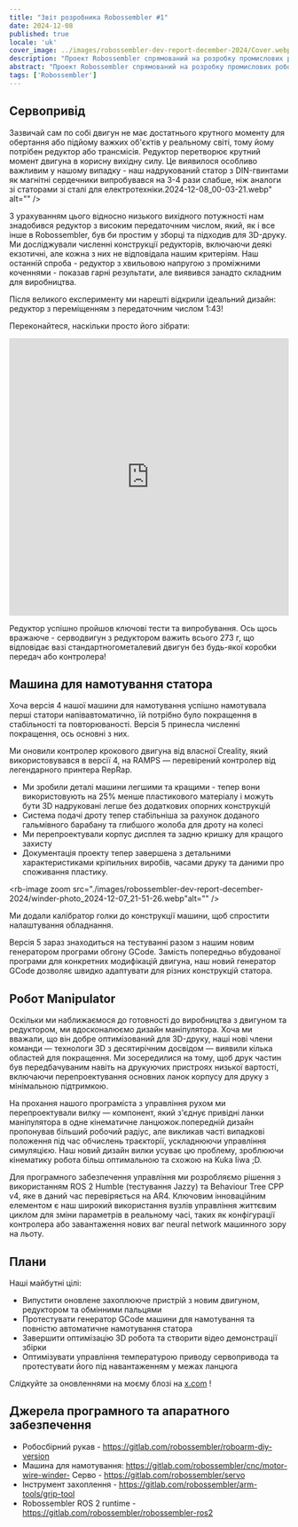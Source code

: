 ```yaml
---
title: "Звіт розробника Robossembler #1"
date: 2024-12-08
published: true
locale: 'uk'
cover_image: ../images/robossembler-dev-report-december-2024/Cover.webp
description: "Проект Robossembler спрямований на розробку промислових роботів та інструментів для їх виробництва, які доступні будь-якому ентузіасту DIY. У цій статті ми поділимося нашим поточним прогресом - оновленим та протестованим редуктором, 5-ю версією машини для намотування та роботом-маніпулятором з додатковими оптимізаціями для 3D-друку!"
abstract: "Проект Robossembler спрямований на розробку промислових роботів та інструментів для їх виробництва, які доступні будь-якому ентузіасту DIY. У цій статті ми поділимося нашим поточним прогресом - оновленим та протестованим редуктором, 5-ю версією машини для намотування та роботом-маніпулятором з додатковими оптимізаціями для 3D-друку!"
tags: ['Robossembler']
---
```



## Сервопривід

Зазвичай сам по собі двигун не має достатнього крутного моменту для обертання або підйому важких об'єктів у реальному світі, тому йому потрібен редуктор або трансмісія. Редуктор перетворює крутний момент двигуна в корисну вихідну силу. Це виявилося особливо важливим у нашому випадку - наш надрукований статор з DIN-гвинтами як магнітні сердечники випробувався на 3-4 рази слабше, ніж аналоги зі статорами зі сталі для електротехніки.2024-12-08_00-03-21.webp" alt="" />

З урахуванням цього відносно низького вихідного потужності нам знадобився редуктор з високим передаточним числом, який, як і все інше в Robossembler, був би простим у зборці та підходив для 3D-друку. Ми досліджували численні конструкції редукторів, включаючи деякі екзотичні, але кожна з них не відповідала нашим критеріям. Наш останній спроба - редуктор з хвильовою напругою з проміжними коченнями - показав гарні результати, але виявився занадто складним для виробництва.

Після великого експерименту ми нарешті відкрили ідеальний дизайн: редуктор з переміщенням з передаточним числом 1:43!

<rb-image zoom src="./images/robossembler-dev-report-december-2024/reducer-photo_2024-12-07_21-54-20.webp" alt="" />

Переконайтеся, наскільки просто його зібрати:

<iframe width="100%" height="500" src="https://www.youtube.com/embed/0vXwFmTB_L4?si=soNbSNKg9tjPWY1f" title="YouTube video player" frameborder="0" allow="accelerometer; autoplay; clipboard-write; encrypted-media; gyroscope; picture-in-picture; web-share" referrerpolicy="strict-origin-when-cross-origin" allowfullscreen></iframe>

Редуктор успішно пройшов ключові тести та випробування. Ось щось вражаюче - серводвигун з редуктором важить всього 273 г, що відповідає вазі стандартногометалевий двигун без будь-якої коробки передач або контролера!

<rb-image zoom src="./images/robossembler-dev-report-december-2024/reducer-photo_2024-12-08_14-02-33.webp" alt="" />

## Машина для намотування статора

Хоча версія 4 нашої машини для намотування успішно намотувала перші статори напівавтоматично, їй потрібно було покращення в стабільності та повторюваності. Версія 5 принесла численні покращення, ось основні з них.

Ми оновили контролер крокового двигуна від власної Creality, який використовувався в версії 4, на RAMPS — перевірений контролер від легендарного принтера RepRap.

<rb-image zoom src="./images/robossembler-dev-report-december-2024/winder-photo_2024-12-07_21-50-12.webp" alt="" />

- Ми зробили деталі машини легшими та кращими - тепер вони використовують на 25% менше пластикового матеріалу і можуть бути 3D надруковані легше без додаткових опорних конструкцій
- Система подачі дроту тепер стабільніша за рахунок доданого гальмівного барабану та глибшого жолоба для дроту на колесі
- Ми перепроектували корпус дисплея та задню кришку для кращого захисту
- Документація проекту тепер завершена з детальними характеристиками кріпильних виробів, часами друку та даними про споживання пластику.

<rb-image zoom src="./images/robossembler-dev-report-december-2024/winder-photo_2024-12-07_21-51-26.webp"alt="" />

Ми додали калібратор голки до конструкції машини, щоб спростити налаштування обладнання.

<rb-image zoom src="./images/robossembler-dev-report-december-2024/winder-photo_2024-12-04_11-41-56.webp" alt="" />

Версія 5 зараз знаходиться на тестуванні разом з нашим новим генератором програми обгону GCode. Замість попередньо вбудованої програми для конкретних модифікацій двигуна, наш новий генератор GCode дозволяє швидко адаптувати для різних конструкцій статора.

## Робот Manipulator

Оскільки ми наближаємося до готовності до виробництва з двигуном та редуктором, ми вдосконалюємо дизайн маніпулятора. Хоча ми вважали, що він добре оптимізований для 3D-друку, наші нові члени команди — технологи 3D з десятирічним досвідом — виявили кілька областей для покращення. Ми зосередилися на тому, щоб друк частин був передбачуваним навіть на друкуючих пристроях низької вартості, включаючи перепроектування основних ланок корпусу для друку з мінімальною підтримкою.

<rb-image zoom src="./images/robossembler-dev-report-december-2024/3d-supports.webp" alt="" />

<rb-image zoom src="./images/robossembler-dev-report-december-2024/roboarm-3d-optimize-photo_2024-11-20_15-56-53.webp" alt="" />

На прохання нашого програміста з управління рухом ми перепроектували вилку — компонент, який з'єднує привідні ланки маніпулятора в одне кінематичне ланцюжок.попередній дизайн пропонував більший робочий радіус, але викликав часті випадкові положення під час обчислень траєкторії, ускладнюючи управління симуляцією. Наш новий дизайн вилки усуває цю проблему, зроблюючи кінематику робота більш оптимальною та схожою на Kuka Iiwa ;D.

<rb-image zoom src="./images/robossembler-dev-report-december-2024/fork-roboarm-photo_2024-12-07_11-39-31.webp" alt="" />

Для програмного забезпечення управління ми розробляємо рішення з використанням ROS 2 Humble (тестування Jazzy) та Behaviour Tree CPP v4, яке в даний час перевіряється на AR4. Ключовим інноваційним елементом є наш широкий використання вузлів управління життєвим циклом для зміни параметрів в реальному часі, таких як конфігурації контролера або завантаження нових ваг neural network машинного зору на льоту.

## Плани

Наші майбутні цілі:

- Випустити оновлене захоплююче пристрій з новим двигуном, редуктором та обмінними пальцями
- Протестувати генератор GCode машини для намотування та повністю автоматичне намотування статора
- Завершити оптимізацію 3D робота та створити відео демонстрації збірки
- Оптимізувати управління температурою приводу сервопривода та протестувати його під навантаженням у межах ланцюга

Слідкуйте за оновленнями на моєму блозі на [x.com](https://x.com/movefasta) !

## Джерела програмного та апаратного забезпечення

- Робосбірний рукав - https://gitlab.com/robossembler/roboarm-diy-version
- Машина для намотування: https://gitlab.com/robossembler/cnc/motor-wire-winder- Серво - https://gitlab.com/robossembler/servo
- Інструмент захоплення - https://gitlab.com/robossembler/arm-tools/grip-tool
- Robossembler ROS 2 runtime - https://gitlab.com/robossembler/robossembler-ros2